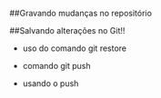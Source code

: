 ##Gravando mudanças no repositório

##Salvando alterações no Git!!

* uso do comando git restore

* comando git push

* usando o push